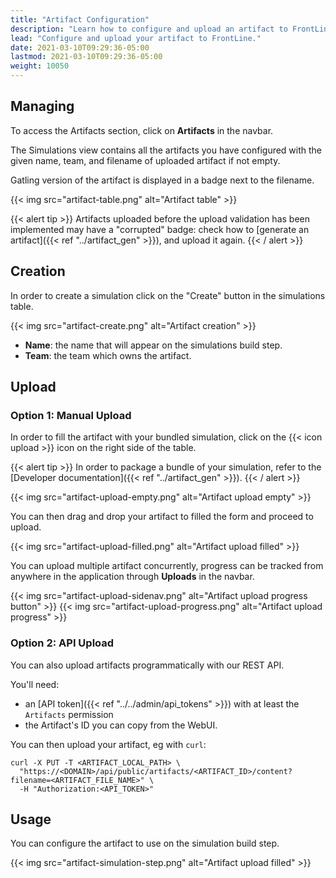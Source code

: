 ```yaml
---
title: "Artifact Configuration"
description: "Learn how to configure and upload an artifact to FrontLine."
lead: "Configure and upload your artifact to FrontLine."
date: 2021-03-10T09:29:36-05:00
lastmod: 2021-03-10T09:29:36-05:00
weight: 10050
---
```


## Managing

To access the Artifacts section, click on **Artifacts** in the navbar.

The Simulations view contains all the artifacts you have configured with the given name, team, and filename of uploaded artifact if not empty.

Gatling version of the artifact is displayed in a badge next to the filename.

{{< img src="artifact-table.png" alt="Artifact table" >}}

{{< alert tip >}}
Artifacts uploaded before the upload validation has been implemented may have a "corrupted" badge:
check how to [generate an artifact]({{< ref "../artifact_gen" >}}), and upload it again.
{{< / alert >}}

## Creation

In order to create a simulation click on the "Create" button in the simulations table.

{{< img src="artifact-create.png" alt="Artifact creation" >}}

- **Name**: the name that will appear on the simulations build step.
- **Team**: the team which owns the artifact.

## Upload

### Option 1: Manual Upload

In order to fill the artifact with your bundled simulation, click on the {{< icon upload >}} icon on the right side of the table.

{{< alert tip >}}
In order to package a bundle of your simulation, refer to the [Developer documentation]({{< ref "../artifact_gen" >}}).
{{< / alert >}}

{{< img src="artifact-upload-empty.png" alt="Artifact upload empty" >}}

You can then drag and drop your artifact to filled the form and proceed to upload.

{{< img src="artifact-upload-filled.png" alt="Artifact upload filled" >}}

You can upload multiple artifact concurrently, progress can be tracked from anywhere in the application through **Uploads** in the navbar.

{{< img src="artifact-upload-sidenav.png" alt="Artifact upload progress button" >}}
{{< img src="artifact-upload-progress.png" alt="Artifact upload progress" >}}

### Option 2: API Upload

You can also upload artifacts programmatically with our REST API.

You'll need:
* an [API token]({{< ref "../../admin/api_tokens" >}}) with at least the `Artifacts` permission
* the Artifact's ID you can copy from the WebUI.

You can then upload your artifact, eg with `curl`:

```
curl -X PUT -T <ARTIFACT_LOCAL_PATH> \
  "https://<DOMAIN>/api/public/artifacts/<ARTIFACT_ID>/content?filename=<ARTIFACT_FILE_NAME>" \
  -H "Authorization:<API_TOKEN>"
```

## Usage

You can configure the artifact to use on the simulation build step.

{{< img src="artifact-simulation-step.png" alt="Artifact upload filled" >}}
